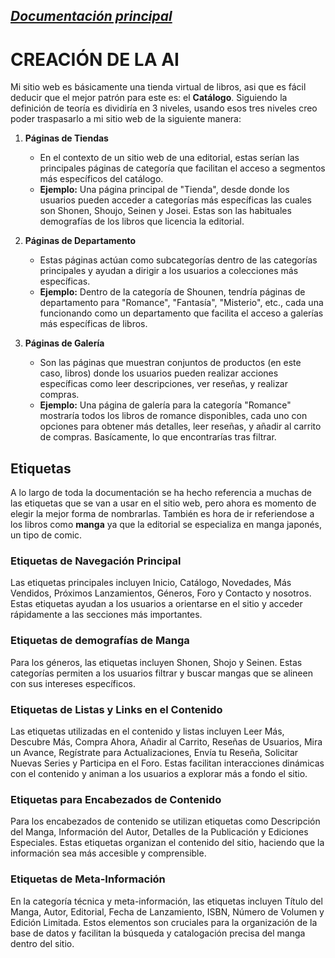 _[Documentación principal](/Documentacion.md)_
---

# CREACIÓN DE LA AI

Mi sitio web es básicamente una tienda virtual de libros, asi que es fácil deducir que el mejor patrón para este es: el **Catálogo**. Siguiendo la definición de teoría es dividiría en 3 niveles, usando esos tres niveles creo poder traspasarlo a mi sitio web de la siguiente manera:

1. **Páginas de Tiendas**
   - En el contexto de un sitio web de una editorial, estas serían las principales páginas de categoría que facilitan el acceso a segmentos más específicos del catálogo. 
   - **Ejemplo:** Una página principal de "Tienda", desde donde los usuarios pueden acceder a categorías más específicas las cuales son Shonen, Shoujo, Seinen y Josei. Estas son las habituales demografías de los libros que licencia la editorial.

2. **Páginas de Departamento**
   - Estas páginas actúan como subcategorías dentro de las categorías principales y ayudan a dirigir a los usuarios a colecciones más específicas.
   - **Ejemplo:** Dentro de la categoría de Shounen, tendría páginas de departamento para "Romance", "Fantasía", "Misterio", etc., cada una funcionando como un departamento que facilita el acceso a galerías más específicas de libros.

3. **Páginas de Galería**
   - Son las páginas que muestran conjuntos de productos (en este caso, libros) donde los usuarios pueden realizar acciones específicas como leer descripciones, ver reseñas, y realizar compras.
   - **Ejemplo:** Una página de galería para la categoría "Romance" mostraría todos los libros de romance disponibles, cada uno con opciones para obtener más detalles, leer reseñas, y añadir al carrito de compras. Basícamente, lo que encontrarías tras filtrar.

## Etiquetas

A lo largo de toda la documentación se ha hecho referencia a muchas de las etiquetas que se van a usar en el sitio web, pero ahora es momento de elegir la mejor forma de nombrarlas. También es hora de ir referiendose a los libros como **manga** ya que la editorial se especializa en manga japonés, un tipo de comic.

### Etiquetas de Navegación Principal
Las etiquetas principales incluyen Inicio, Catálogo, Novedades, Más Vendidos, Próximos Lanzamientos, Géneros, Foro y  Contacto y nosotros. Estas etiquetas ayudan a los usuarios a orientarse en el sitio y acceder rápidamente a las secciones más importantes.

### Etiquetas de demografías de Manga
Para los géneros, las etiquetas incluyen Shonen, Shojo y Seinen. Estas categorías permiten a los usuarios filtrar y buscar mangas que se alineen con sus intereses específicos.

### Etiquetas de Listas y Links en el Contenido
Las etiquetas utilizadas en el contenido y listas incluyen Leer Más, Descubre Más, Compra Ahora, Añadir al Carrito, Reseñas de Usuarios, Mira un Avance, Regístrate para Actualizaciones, Envía tu Reseña, Solicitar Nuevas Series y Participa en el Foro. Estas facilitan interacciones dinámicas con el contenido y animan a los usuarios a explorar más a fondo el sitio.

### Etiquetas para Encabezados de Contenido
Para los encabezados de contenido se utilizan etiquetas como Descripción del Manga, Información del Autor, Detalles de la Publicación y Ediciones Especiales. Estas etiquetas organizan el contenido del sitio, haciendo que la información sea más accesible y comprensible.

### Etiquetas de Meta-Información
En la categoría técnica y meta-información, las etiquetas incluyen Título del Manga, Autor, Editorial, Fecha de Lanzamiento, ISBN, Número de Volumen y Edición Limitada. Estos elementos son cruciales para la organización de la base de datos y facilitan la búsqueda y catalogación precisa del manga dentro del sitio.
